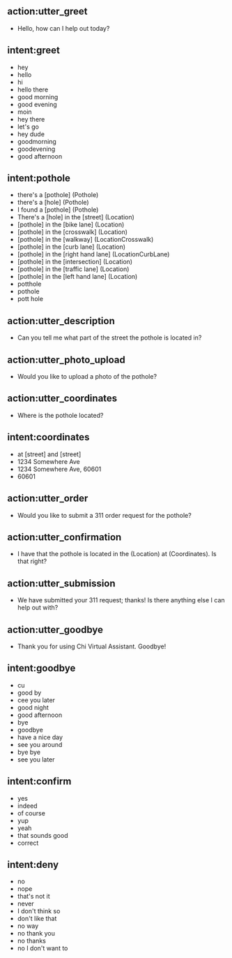 ## action:utter_greet
- Hello, how can I help out today?

## intent:greet
- hey
- hello
- hi
- hello there
- good morning
- good evening
- moin
- hey there
- let's go
- hey dude
- goodmorning
- goodevening
- good afternoon

## intent:pothole
- there's a [pothole] (Pothole)
- there's a [hole] (Pothole)
- I found a [pothole] (Pothole)
- There's a [hole] in the [street] (Location)
- [pothole] in the [bike lane] (Location)
- [pothole] in the [crosswalk] (Location)
- [pothole] in the [walkway] (LocationCrosswalk)
- [pothole] in the [curb lane] (Location)
- [pothole] in the [right hand lane] (LocationCurbLane)
- [pothole] in the [intersection] (Location)
- [pothole] in the [traffic lane] (Location)
- [pothole] in the [left hand lane] (Location)
- potthole
- pothole
- pott hole

## action:utter_description
- Can you tell me what part of the street the pothole is located in?

## action:utter_photo_upload
- Would you like to upload a photo of the pothole?

## action:utter_coordinates
- Where is the pothole located?

## intent:coordinates
- at [street] and [street]
- 1234 Somewhere Ave
- 1234 Somewhere Ave, 60601
- 60601

## action:utter_order
- Would you like to submit a 311 order request for the pothole?

## action:utter_confirmation
- I have that the pothole is located in the (Location) at (Coordinates). Is that right?

## action:utter_submission
- We have submitted your 311 request; thanks! Is there anything else I can help out with?

## action:utter_goodbye
- Thank you for using Chi Virtual Assistant. Goodbye!

## intent:goodbye
- cu
- good by
- cee you later
- good night
- good afternoon
- bye
- goodbye
- have a nice day
- see you around
- bye bye
- see you later

## intent:confirm
- yes
- indeed
- of course
- yup
- yeah
- that sounds good
- correct

## intent:deny
- no
- nope
- that's not it
- never
- I don't think so
- don't like that
- no way
- no thank you
- no thanks
- no I don't want to


